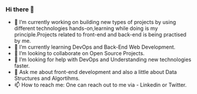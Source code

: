 ### Hi there 👋

- 🔭 I’m currently working on building new types of projects by using different technologies hands-on,learning while doing is my principle.Projects related to front-end and back-end is being practised by me.
- 🌱 I’m currently learning DevOps and Back-End Web Development.
- 🤝 I’m looking to collaborate on Open Source Projects.
- 🤔 I’m looking for help with DevOps and Understanding new technologies faster.
- 💬 Ask me about front-end development and also a little about Data Structures and Algortihms.
- 📫 How to reach me: One can reach out to me via - Linkedin or Twitter.

<!-- 
# Hi, I'm Rishabh Jain <img src="https://github.com/TheDudeThatCode/TheDudeThatCode/blob/master/Assets/Hi.gif" width="29px">
# replace contents according to you. -->
<!-- <table>
<tr>
  <td valign="center">
    🎓 I am currently pursuing my **Bachelor's in Computer Science Engineering**.
    🌱 I am currently learning **Java** and also interested in **Web Development**.
    🎯 My Goal is to Contribute to as many **open source project** as possible.
    ✨ I love to create different types of **contents**.
<td >
<!--     <a href="https://app.daily.dev/Astrodevil"><img src="https://api.daily.dev/devcards/81fef2c2311f4739a063dbde61b40fe2.png?r=1fr" width="300" alt="Mr. Ånand's Dev Card"/></a> -->
<!--   </td>

</tr>
</table>
 -->
<!-- # replace username with your own or change theme
![GitHub Activity Graph](https://activity-graph.herokuapp.com/graph?username=#your-username&theme=dracula&hide_border=true)

# replace username with your own or change theme
## Stats📈
<p align="center">
<img width="40%" src="https://github-readme-stats.vercel.app/api/top-langs?username=#your-username&show_icons=true&theme=dracula&title_color=ff8000&text_color=ffffff&bg_color=6a6a6a&locale=en&layout=compact&hide_border=true" alt="#your-username" /> 
<img width="48%" src="https://github-readme-stats.vercel.app/api?username=#your-username&show_icons=true&theme=dracula&title_color=ff8000&text_color=ffffff&bg_color=6a6a6a&locale=en&hide_border=true" alt="#your-username" />
<img width="48%" src="https://github-readme-streak-stats.herokuapp.com/?user=#your-username&theme=highcontrast&hide_border=true" alt="#your-username" />
</p> 

<!--START_SECTION:activity-->
<!--END_SECTION:activity-->

<!--
**RishabhJain-11/RishabhJain-11** is a ✨ _special_ ✨ repository because its `README.md` (this file) appears on your GitHub profile.

Here are some ideas to get you started:

- 🔭 I’m currently working on ...
- 🌱 I’m currently learning ...
- 👯 I’m looking to collaborate on ...
- 🤔 I’m looking for help with ...
- 💬 Ask me about ...
- 📫 How to reach me: ...
- 😄 Pronouns: ...
- ⚡ Fun fact: ...
-->
